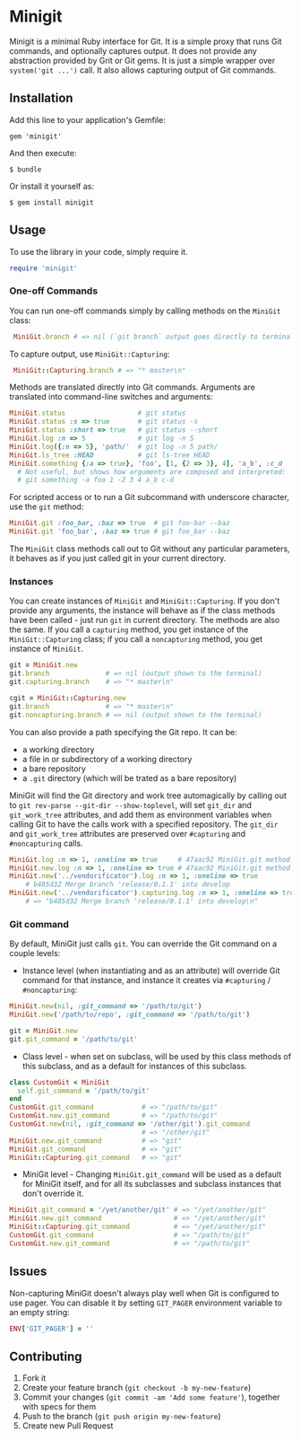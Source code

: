 # Minigit

Minigit is a minimal Ruby interface for Git. It is a simple proxy that
runs Git commands, and optionally captures output. It does not provide
any abstraction provided by Grit or Git gems. It is just a simple
wrapper over `system('git ...')` call. It also allows capturing output
of Git commands.

## Installation

Add this line to your application's Gemfile:

    gem 'minigit'

And then execute:

    $ bundle

Or install it yourself as:

    $ gem install minigit

## Usage

To use the library in your code, simply require it.

```ruby
require 'minigit'
```

### One-off Commands

You can run one-off commands simply by calling methods on the `MiniGit`
class:

```ruby
 MiniGit.branch # => nil (`git branch` output goes directly to terminal)
```

To capture output, use `MiniGit::Capturing`:

```ruby
 MiniGit::Capturing.branch # => "* master\n"
```

Methods are translated directly into Git commands. Arguments are
translated into command-line switches and arguments:

```ruby
MiniGit.status                  # git status
MiniGit.status :s => true       # git status -s
MiniGit.status :short => true   # git status --short
MiniGit.log :n => 5             # git log -n 5
MiniGit.log({:n => 5}, 'path/'  # git log -n 5 path/
MiniGit.ls_tree :HEAD           # git ls-tree HEAD
MiniGit.something {:a => true}, 'foo', [1, {2 => 3}, 4], 'a_b', :c_d
  # Not useful, but shows how arguments are composed and interpreted:
  # git something -a foo 1 -2 3 4 a_b c-d
```

For scripted access or to run a Git subcommand with underscore
character, use the `git` method:

```ruby
MiniGit.git :foo_bar, :baz => true  # git foo-bar --baz
MiniGit.git 'foo_bar', :baz => true # git foo_bar --baz
```

The `MiniGit` class methods call out to Git without any particular
parameters, it behaves as if you just called git in your current
directory.

### Instances

You can create instances of `MiniGit` and `MiniGit::Capturing`. If you
don't provide any arguments, the instance will behave as if the class
methods have been called - just run `git` in current directory. The
methods are also the same. If you call a `capturing` method, you get
instance of the `MiniGit::Capturing` class; if you call a `noncapturing`
method, you get instance of `MiniGit`.

```ruby
git = MiniGit.new
git.branch              # => nil (output shown to the terminal)
git.capturing.branch    # => "* master\n"
```

```ruby
cgit = MiniGit::Capturing.new
git.branch              # => "* master\n"
git.noncapturing.branch # => nil (output shown to the terminal)
```

You can also provide a path specifying the Git repo. It can be:

 * a working directory
 * a file in or subdirectory of a working directory
 * a bare repository
 * a `.git` directory (which will be trated as a bare repository)

MiniGit will find the Git directory and work tree automagically by
calling out to `git rev-parse --git-dir --show-toplevel`, will set
`git_dir` and `git_work_tree` attributes, and add them as environment
variables when calling Git to have the calls work with a specified
repository. The `git_dir` and `git_work_tree` attributes are preserved
over `#capturing` and `#noncapturing` calls.

```ruby
MiniGit.log :n => 1, :oneline => true     # 47aac92 MiniGit.git method
MiniGit.new.log :n => 1, :oneline => true # 47aac92 MiniGit.git method
MiniGit.new('../vendorificator').log :n => 1, :oneline => true
    # b485d32 Merge branch 'release/0.1.1' into develop
MiniGit.new('../vendorificator').capturing.log :n => 1, :oneline => true
    # => "b485d32 Merge branch 'release/0.1.1' into develop\n"
```

### Git command

By default, MiniGit just calls `git`. You can override the Git command
on a couple levels:

 * Instance level (when instantiating and as an attribute) will
   override Git command for that instance, and instance it creates via
   `#capturing` / `#noncapturing`:
   
```ruby
MiniGit.new(nil, :git_command => '/path/to/git')
MiniGit.new('/path/to/repo', :git_command => '/path/to/git')
```

```ruby
git = MiniGit.new
git.git_command = '/path/to/git'
```

 * Class level - when set on subclass, will be used by this class
   methods of this subclass, and as a default for instances of this
   subclass.

```ruby
class CustomGit < MiniGit
  self.git_command = '/path/to/git'
end  
CustomGit.git_command            # => "/path/to/git"
CustomGit.new.git_command        # => "/path/to/git"
CustomGit.new(nil, :git_command => '/other/git').git_command
                                 # => "/other/git"
MiniGit.new.git_command          # => "git"
MiniGit.git_command              # => "git"
MiniGit::Capturing.git_command   # => "git"
```

 * MiniGit level - Changing `MiniGit.git_command` will be used as a
   default for MiniGit itself, and for all its subclasses and subclass
   instances that don't override it.

```ruby
MiniGit.git_command = '/yet/another/git' # => "/yet/another/git"
MiniGit.new.git_command                  # => "/yet/another/git"
MiniGit::Capturing.git_command           # => "/yet/another/git"
CustomGit.git_command                    # => "/path/to/git"
CustomGit.new.git_command                # => "/path/to/git"
```

## Issues

Non-capturing MiniGit doesn't always play well when Git is configured
to use pager. You can disable it by setting `GIT_PAGER` environment
variable to an empty string:

```ruby
ENV['GIT_PAGER'] = ''
```

## Contributing

1. Fork it
2. Create your feature branch (`git checkout -b my-new-feature`)
3. Commit your changes (`git commit -am 'Add some feature'`), together
   with specs for them
4. Push to the branch (`git push origin my-new-feature`)
5. Create new Pull Request
